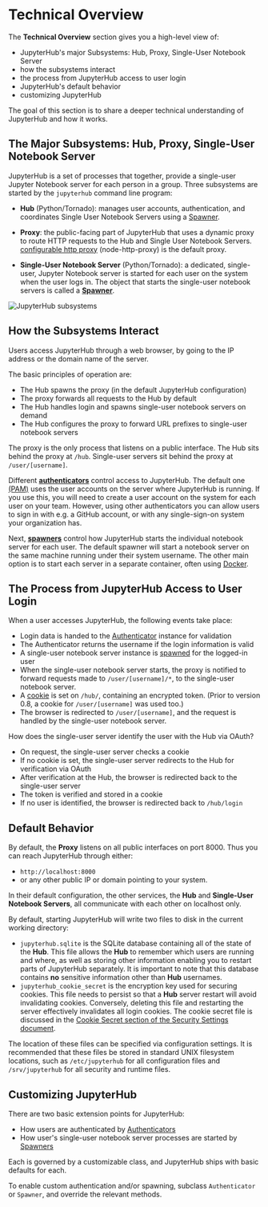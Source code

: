 # Technical Overview

The **Technical Overview** section gives you a high-level view of:

- JupyterHub's major Subsystems: Hub, Proxy, Single-User Notebook Server
- how the subsystems interact
- the process from JupyterHub access to user login
- JupyterHub's default behavior
- customizing JupyterHub

The goal of this section is to share a deeper technical understanding of
JupyterHub and how it works.

## The Major Subsystems: Hub, Proxy, Single-User Notebook Server

JupyterHub is a set of processes that together, provide a single-user Jupyter
Notebook server for each person in a group. Three subsystems are started
by the `jupyterhub` command line program:

- **Hub** (Python/Tornado): manages user accounts, authentication, and
  coordinates Single User Notebook Servers using a [Spawner](spawners-reference).

- **Proxy**: the public-facing part of JupyterHub that uses a dynamic proxy
  to route HTTP requests to the Hub and Single User Notebook Servers.
  [configurable http proxy](https://github.com/jupyterhub/configurable-http-proxy)
  (node-http-proxy) is the default proxy.

- **Single-User Notebook Server** (Python/Tornado): a dedicated,
  single-user, Jupyter Notebook server is started for each user on the system
  when the user logs in. The object that starts the single-user notebook
  servers is called a **[Spawner](spawners-reference)**.

![JupyterHub subsystems](/images/jhub-parts.png)

## How the Subsystems Interact

Users access JupyterHub through a web browser, by going to the IP address or
the domain name of the server.

The basic principles of operation are:

- The Hub spawns the proxy (in the default JupyterHub configuration)
- The proxy forwards all requests to the Hub by default
- The Hub handles login and spawns single-user notebook servers on demand
- The Hub configures the proxy to forward URL prefixes to single-user notebook
  servers

The proxy is the only process that listens on a public interface. The Hub sits
behind the proxy at `/hub`. Single-user servers sit behind the proxy at
`/user/[username]`.

Different **[authenticators](authenticators-reference)** control access
to JupyterHub. The default one [(PAM)](https://en.wikipedia.org/wiki/Pluggable_authentication_module) uses the user accounts on the server where
JupyterHub is running. If you use this, you will need to create a user account
on the system for each user on your team. However, using other authenticators you can
allow users to sign in with e.g. a GitHub account, or with any single-sign-on
system your organization has.

Next, **[spawners](spawners-reference)** control how JupyterHub starts
the individual notebook server for each user. The default spawner will
start a notebook server on the same machine running under their system username.
The other main option is to start each server in a separate container, often using [Docker](https://jupyterhub-dockerspawner.readthedocs.io/en/latest/).

## The Process from JupyterHub Access to User Login

When a user accesses JupyterHub, the following events take place:

- Login data is handed to the [Authenticator](authenticators-reference) instance for
  validation
- The Authenticator returns the username if the login information is valid
- A single-user notebook server instance is [spawned](spawners-reference) for the
  logged-in user
- When the single-user notebook server starts, the proxy is notified to forward
  requests made to `/user/[username]/*`, to the single-user notebook server.
- A [cookie](https://en.wikipedia.org/wiki/HTTP_cookie) is set on `/hub/`, containing an encrypted token. (Prior to version
  0.8, a cookie for `/user/[username]` was used too.)
- The browser is redirected to `/user/[username]`, and the request is handled by
  the single-user notebook server.

How does the single-user server identify the user with the Hub via OAuth?

- On request, the single-user server checks a cookie
- If no cookie is set, the single-user server redirects to the Hub for verification via OAuth
- After verification at the Hub, the browser is redirected back to the
  single-user server
- The token is verified and stored in a cookie
- If no user is identified, the browser is redirected back to `/hub/login`

## Default Behavior

By default, the **Proxy** listens on all public interfaces on port 8000.
Thus you can reach JupyterHub through either:

- `http://localhost:8000`
- or any other public IP or domain pointing to your system.

In their default configuration, the other services, the **Hub** and
**Single-User Notebook Servers**, all communicate with each other on localhost
only.

By default, starting JupyterHub will write two files to disk in the current
working directory:

- `jupyterhub.sqlite` is the SQLite database containing all of the state of the
  **Hub**. This file allows the **Hub** to remember which users are running and
  where, as well as storing other information enabling you to restart parts of
  JupyterHub separately. It is important to note that this database contains
  **no** sensitive information other than **Hub** usernames.
- `jupyterhub_cookie_secret` is the encryption key used for securing cookies.
  This file needs to persist so that a **Hub** server restart will avoid
  invalidating cookies. Conversely, deleting this file and restarting the server
  effectively invalidates all login cookies. The cookie secret file is discussed
  in the [Cookie Secret section of the Security Settings document](security-basics).

The location of these files can be specified via configuration settings. It is
recommended that these files be stored in standard UNIX filesystem locations,
such as `/etc/jupyterhub` for all configuration files and `/srv/jupyterhub` for
all security and runtime files.

## Customizing JupyterHub

There are two basic extension points for JupyterHub:

- How users are authenticated by [Authenticators](authenticators-reference)
- How user's single-user notebook server processes are started by
  [Spawners](spawners-reference)

Each is governed by a customizable class, and JupyterHub ships with basic
defaults for each.

To enable custom authentication and/or spawning, subclass `Authenticator` or
`Spawner`, and override the relevant methods.
